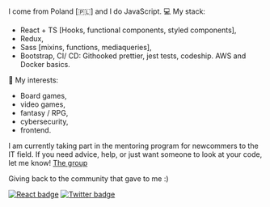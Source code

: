 I come from Poland [🇵🇱] and I do JavaScript. 
💻 My stack: 
- React + TS [Hooks, functional components, styled components],
- Redux,
- Sass [mixins, functions, mediaqueries],
- Bootstrap,
CI/ CD:
Githooked prettier, jest tests, codeship. AWS and Docker basics.

🎲 My interests: 
- Board games, 
- video games, 
- fantasy / RPG,
- cybersecurity,
- frontend.

I am currently taking part in the mentoring program for newcommers to the IT field.
If you need advice, help, or just want someone to look at your code, let me know!
[The group](https://www.facebook.com/groups/1561984417428846/mentorship_application)

Giving back to the community that gave to me :)

[![React badge](https://img.shields.io/badge/React-user-%2361DBFB.svg)](https://pl.reactjs.org/)
[![Twitter badge](https://img.shields.io/twitter/follow/lukortech?label=follow%20me%20%40lukortech&style=social)](https://mobile.twitter.com/LukorTech)
